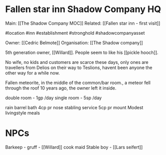 # Fallen star inn Shadow Company HQ
Main: [[The Shadow Company MOC]]
Related: [[Fallen star inn - first visit]]

#location #inn #establishment #stronghold #shadowcompanyasset

Owner: [[Cedric Belmote]]
Organisation: [[The Shadow company]]

5th generation owner, [[Willard]].
People seem to like his [[pickle hooch]].

No wife, no kids and customers are scarce these days, only ones are travellers from Delios on their way to Teslions, havent been anyone the other way for a while now.

Fallen meteorite, in the middle of the common/bar room., a meteor fell through the roof 10 years ago, the owner left it inside.

double room - 1gp /day
single room - 5sp /day

rain barrel bath 4cp pr nose
stabling service 5cp pr mount
Modest livingstyle meals

# NPCs
Barkeep - gruff - [[Willard]]
cook
maid
Stable boy - [[Lars seifert]]


